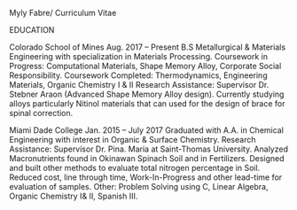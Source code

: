 Myly Fabre/ Curriculum Vitae

EDUCATION	

Colorado School of Mines                                                                      Aug. 2017 – Present
B.S Metallurgical & Materials Engineering with specialization in Materials Processing.
Coursework in Progress:  Computational Materials, Shape Memory Alloy, Corporate Social Responsibility.
Coursework Completed:  Thermodynamics, Engineering Materials, Organic Chemistry I & II
Research Assistance: Supervisor Dr. Stebner Araon (Advanced Shape Memory Alloy design). Currently studying alloys particularly Nitinol materials that can used for the design of brace for spinal correction. 

Miami Dade College                                                                                                  Jan. 2015 – July 2017  Graduated with A.A. in Chemical Engineering with interest in Organic & Surface Chemistry. 
Research Assistance: Supervisor Dr. Pina. Maria at Saint-Thomas University. Analyzed Macronutrients found in Okinawan Spinach Soil and in Fertilizers. Designed and built other methods to evaluate total nitrogen percentage in Soil. Reduced cost, line through time, Work-In-Progress and other lead-time for evaluation of samples.
Other:  Problem Solving using C, Linear Algebra, Organic Chemistry I& II, Spanish III. 


